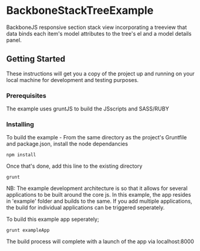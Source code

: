 # BackboneStackTreeExample

BackboneJS responsive section stack view incorporating a treeview that data binds each item's model attributes to the tree's el and a model details panel.

## Getting Started

These instructions will get you a copy of the project up and running on your local machine for development and testing purposes.

### Prerequisites

The example uses gruntJS to build the JSscripts and SASS/RUBY


### Installing

To build the example - From the same directory as the project's Gruntfile and package.json, install the node dependancies

```
npm install
```

Once that's done, add this line to the existing directory

```
grunt
```

NB: The example development architecture is so that it allows for several applications to be built around the core js. In this example, the app resides in 'example' folder and builds to the same. If you add multiple applications, the build for individual applications can be triggered seperately.

To build this example app seperately;

```
grunt exampleApp
```

The build process will complete with a launch of the app via localhost:8000
